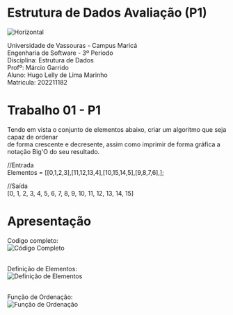 # Estrutura de Dados Avaliação (P1)<br>

![Horizontal](https://user-images.githubusercontent.com/125122167/228086863-eb164360-2169-4192-a388-55bfc96d112b.png)

Universidade de Vassouras - Campus Maricá <br>
Engenharia de Software - 3º Período <br>
Disciplina: Estrutura de Dados <br>
Profº: Márcio Garrido <br>
Aluno: Hugo Lelly de Lima Marinho <br>
Matricula: 202211182 <br>

# Trabalho 01 - P1

Tendo em vista o conjunto de elementos abaixo, criar um algoritmo que seja capaz de ordenar <br>
de forma crescente e decresente, assim como imprimir de forma gráfica a notação Big'O do seu resultado. <br>

//Entrada <br>
Elementos = [[0,1,2,3],[11,12,13,4],[10,15,14,5],[9,8,7,6],];

//Saída <br>
[0, 1, 2, 3, 4, 5, 6, 7, 8, 9, 10, 11, 12, 13, 14, 15]

# Apresentação

Codigo completo: <br>
![Código Completo](https://user-images.githubusercontent.com/125122167/228091369-cf697086-532a-4245-850d-e70522cd780c.jpg)
<br><br>

Definição de Elementos: <br>
![Definição de Elementos](https://user-images.githubusercontent.com/125122167/228091594-a4b575ac-7e1c-4eb0-8f60-0161554d8c72.jpg)
<br><br>

Função de Ordenação:<br>
![Função de Ordenação](https://user-images.githubusercontent.com/125122167/228091714-e41cabab-21ff-4a8b-82bd-4fd04a92e77d.jpg)
<br><br>

